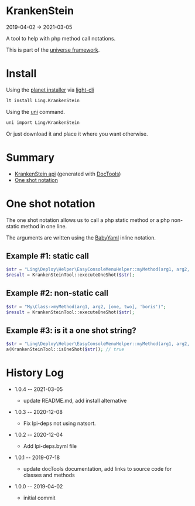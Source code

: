 KrankenStein
===========
2019-04-02 -> 2021-03-05



A tool to help with php method call notations.


This is part of the [universe framework](https://github.com/karayabin/universe-snapshot).


Install
==========
Using the [planet installer](https://github.com/lingtalfi/Light_PlanetInstaller) via [light-cli](https://github.com/lingtalfi/Light_Cli)
```bash
lt install Ling.KrankenStein
```

Using the [uni](https://github.com/lingtalfi/universe-naive-importer) command.
```bash
uni import Ling/KrankenStein
```

Or just download it and place it where you want otherwise.






Summary
===========
- [KrankenStein api](https://github.com/lingtalfi/KrankenStein/blob/master/doc/api/Ling/KrankenStein.md) (generated with [DocTools](https://github.com/lingtalfi/DocTools))
- [One shot notation](#one-shot-notation)





One shot notation
==================

The one shot notation allows us to call a php static method or a php non-static method in one line.

The arguments are written using the [BabyYaml](https://github.com/lingtalfi/BabyYaml#sequences-and-mappings) inline notation.



Example #1: static call
-------------

```php
$str = "Ling\Deploy\Helper\EasyConsoleMenuHelper::myMethod(arg1, arg2, [one, two], 'boris')";
$result = KrankenSteinTool::executeOneShot($str);
```


Example #2: non-static call
-------------

```php
$str = "My\Class->myMethod(arg1, arg2, [one, two], 'boris')";
$result = KrankenSteinTool::executeOneShot($str);
```


Example #3: is it a one shot string?
-------------

```php
$str = "Ling\Deploy\Helper\EasyConsoleMenuHelper::myMethod(arg1, arg2, [one, two], 'boris')";
a(KrankenSteinTool::isOneShot($str)); // true
```







History Log
=============

- 1.0.4 -- 2021-03-05

    - update README.md, add install alternative

- 1.0.3 -- 2020-12-08

    - Fix lpi-deps not using natsort.

- 1.0.2 -- 2020-12-04

    - Add lpi-deps.byml file

- 1.0.1 -- 2019-07-18

    - update docTools documentation, add links to source code for classes and methods
    
- 1.0.0 -- 2019-04-02

    - initial commit